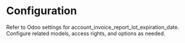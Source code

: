 # Configuration

Refer to Odoo settings for account_invoice_report_lot_expiration_date. Configure related models, access rights, and options as needed.
